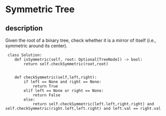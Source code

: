 # Symmetric Tree

## description

Given the root of a binary tree, check whether it is a mirror of itself (i.e., symmetric around its center).
```
 class Solution:
    def isSymmetric(self, root: Optional[TreeNode]) -> bool:
        return self.checkSymmetric(root,root)
        
        
    def checkSymmetric(self,left,right):
        if left == None and right == None:
            return True
        elif left == None or right == None:
            return False
        else:
            return self.checkSymmetric(left.left,right.right) and self.checkSymmetric(right.left,left.right) and left.val == right.val
```


